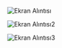 ![Ekran Alıntısı](https://github.com/muratgull07/Online-Kitap-Okuma-Sistemi/assets/148050387/da5f1df6-8038-48cc-a746-86c6698fe8bd)


![Ekran Alıntısı2](https://github.com/muratgull07/Online-Kitap-Okuma-Sistemi/assets/148050387/cb963350-b7a5-41ee-b98c-a86352172beb)


![Ekran Alıntısı3](https://github.com/muratgull07/Online-Kitap-Okuma-Sistemi/assets/148050387/39083a15-1ee2-453a-af84-878e669f4f0e)
